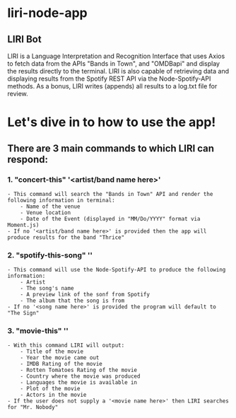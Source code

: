 # liri-node-app
## LIRI Bot

LIRI is a Language Interpretation and Recognition Interface that uses Axios to fetch data from the APIs "Bands in Town", and "OMDBapi" and display the results directly to the terminal.  LIRI is also capable of retrieving data and displaying results from the Spotify REST API via the Node-Spotify-API methods.
As a bonus, LIRI writes (appends) all results to a log.txt file for review.

# Let's dive in to how to use the app!

## There are 3 main commands to which LIRI can respond:

### 1. "concert-this" '<artist/band name here>'
    - This command will search the "Bands in Town" API and render the following information in terminal:
        - Name of the venue
        - Venue location
        - Date of the Event (displayed in "MM/Do/YYYY" format via Moment.js)
    - If no '<artist/band name here>' is provided then the app will produce results for the band "Thrice"

### 2. "spotify-this-song" '<song name here>'
    - This command will use the Node-Spotify-API to produce the following information:
        - Artist
        - The song's name
        - A preview link of the sonf from Spotify
        - The album that the song is from
    - If no '<song name here>' is provided the program will default to "The Sign"

### 3. "movie-this" '<movie name here>'
    - With this command LIRI will output:
        - Title of the movie
        - Year the movie came out
        - IMDB Rating of the movie
        - Rotten Tomatoes Rating of the movie
        - Country where the movie was produced
        - Languages the movie is available in
        - Plot of the movie
        - Actors in the movie
    - If the user does not supply a '<movie name here>' then LIRI searches for "Mr. Nobody"


        